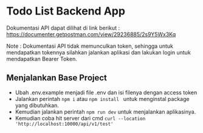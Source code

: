 # Todo List Backend App

Dokumentasi API dapat dilihat di link berikut : https://documenter.getpostman.com/view/29236885/2s9Y5Wx3Kq

Note : Dokumentasi API tidak memunculkan token, sehingga untuk mendapatkan tokennya silahkan jalankan aplikasi dan lakukan login untuk mendapatkan Bearer Token.

## Menjalankan Base Project
- Ubah .env.example menjadi file .env dan isi filenya dengan access token
- Jalankan perintah ```npm i``` atau ```npm install ``` untuk menginstal package yang dibutuhkan.
- Kemudian jalankan perintah ```npm run dev``` untuk menjalankan aplikasinya.
- Kemudian coba hit server dari cmd ```curl --location 'http://localhost:10000/api/v1/test'```


